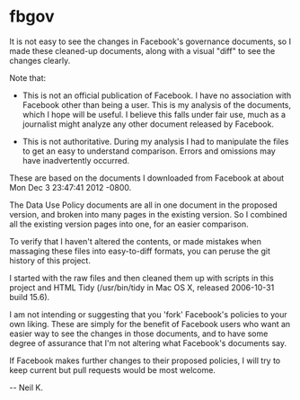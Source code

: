 fbgov
=====

It is not easy to see the changes in Facebook's governance documents, so I made these 
cleaned-up documents, along with a visual "diff" to see the changes clearly.

Note that:

* This is not an official publication of Facebook. I have no association with Facebook other than
  being a user. This is my analysis of the documents, which I hope will be useful. I believe this falls
  under fair use, much as a journalist might analyze any other document released by Facebook.

* This is not authoritative. During my analysis I had to manipulate the files to get an easy to 
  understand comparison. Errors and omissions may have inadvertently occurred.


These are based on the documents I downloaded from Facebook at about Mon Dec 3 23:47:41 2012 -0800.

The Data Use Policy documents are all in one document in the proposed version, and broken into
many pages in the existing version. So I combined all the existing version pages into one, for
an easier comparison.

To verify that I haven't altered the contents, or made mistakes when massaging these files into
easy-to-diff formats, you can peruse the git history of this project.

I started with the raw files and then cleaned them up with scripts in this project and
HTML Tidy (/usr/bin/tidy in Mac OS X, released 2006-10-31 build 15.6).

I am not intending or suggesting that you 'fork' Facebook's policies to your own liking. 
These are simply for the benefit of Facebook users who want an easier way to see the changes 
in those documents, and to have some degree of assurance that I'm not altering what Facebook's
documents say.

If Facebook makes further changes to their proposed policies, I will try to keep current but
pull requests would be most welcome.

-- Neil K.
